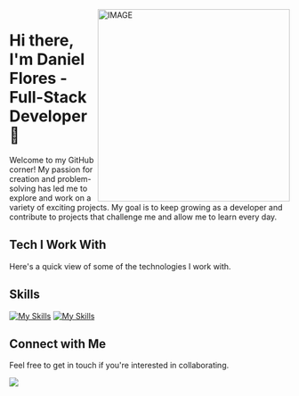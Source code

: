 <img align="right" width="345" src="https://steamuserimages-a.akamaihd.net/ugc/1869553886388207956/EFF4D03D2C308E1D1609327F94EC7D407511461B/" alt="IMAGE">

# Hi there, I'm Daniel Flores - Full-Stack Developer 👋

Welcome to my GitHub corner! My passion for creation and problem-solving has led me to explore and work on a variety of exciting projects. My goal is to keep growing as a developer and contribute to projects that challenge me and allow me to learn every day.


## Tech I Work With

Here's a quick view of some of the technologies I work with.

## Skills
[![My Skills](https://skillicons.dev/icons?i=java,js,python,spring,kafka,docker,kubernetes)](https://skillicons.dev)
[![My Skills](https://skillicons.dev/icons?i=nodejs,express,react,redux,tailwind,postgres,mongo)](https://skillicons.dev)

## Connect with Me

Feel free to get in touch if you're interested in collaborating.

<a href="daniel.floresvargas666@gmail.com?"><img src="https://img.shields.io/badge/gmail-%23DD0031.svg?&style=for-the-badge&logo=gmail&logoColor=white"/></a>


